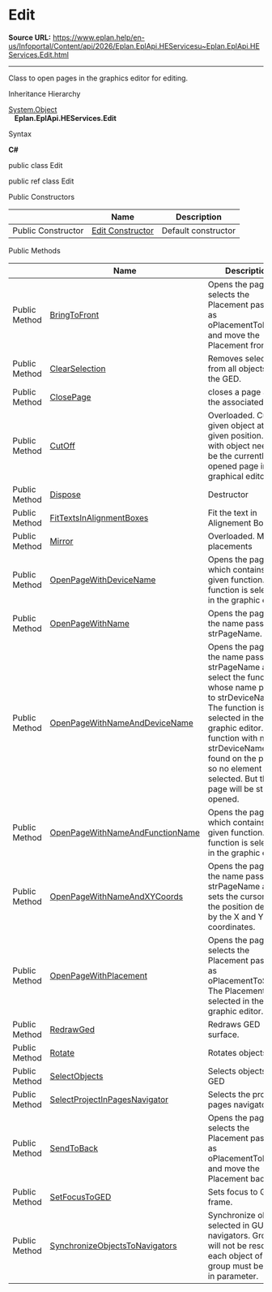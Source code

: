 # Edit

**Source URL:** https://www.eplan.help/en-us/Infoportal/Content/api/2026/Eplan.EplApi.HEServicesu~Eplan.EplApi.HEServices.Edit.html

---

Class to open pages in the graphics editor for editing.

Inheritance Hierarchy

[System.Object](#)  
   **Eplan.EplApi.HEServices.Edit**

Syntax

**C#**



public class Edit

public ref class Edit

Public Constructors

|  | Name | Description |
| --- | --- | --- |
| Public Constructor | [Edit Constructor](Eplan.EplApi.HEServicesu~Eplan.EplApi.HEServices.Edit~_ctor.html) | Default constructor |



Public Methods

|  | Name | Description |
| --- | --- | --- |
| Public Method | [BringToFront](Eplan.EplApi.HEServicesu~Eplan.EplApi.HEServices.Edit~BringToFront.html) | Opens the page, selects the Placement passed as oPlacementToMove and move the Placement front. |
| Public Method | [ClearSelection](Eplan.EplApi.HEServicesu~Eplan.EplApi.HEServices.Edit~ClearSelection.html) | Removes selection from all objects in the GED. |
| Public Method | [ClosePage](Eplan.EplApi.HEServicesu~Eplan.EplApi.HEServices.Edit~ClosePage.html) | closes a page and the associated GEDs |
| Public Method | [CutOff](Eplan.EplApi.HEServicesu~Eplan.EplApi.HEServices.Edit~CutOff.html) | Overloaded. Cut off given object at a given position. Page with object needs to be the currently opened page in graphical editor. |
| Public Method | [Dispose](Eplan.EplApi.HEServicesu~Eplan.EplApi.HEServices.Edit~Dispose().html) | Destructor |
| Public Method | [FitTextsInAlignmentBoxes](Eplan.EplApi.HEServicesu~Eplan.EplApi.HEServices.Edit~FitTextsInAlignmentBoxes.html) | Fit the text in Alignement Boxes |
| Public Method | [Mirror](Eplan.EplApi.HEServicesu~Eplan.EplApi.HEServices.Edit~Mirror.html) | Overloaded. Mirrors placements |
| Public Method | [OpenPageWithDeviceName](Eplan.EplApi.HEServicesu~Eplan.EplApi.HEServices.Edit~OpenPageWithDeviceName.html) | Opens the page which contains a given function. The function is selected in the graphic editor. |
| Public Method | [OpenPageWithName](Eplan.EplApi.HEServicesu~Eplan.EplApi.HEServices.Edit~OpenPageWithName.html) | Opens the page with the name passed to strPageName. |
| Public Method | [OpenPageWithNameAndDeviceName](Eplan.EplApi.HEServicesu~Eplan.EplApi.HEServices.Edit~OpenPageWithNameAndDeviceName.html) | Opens the page with the name passed to strPageName and select the function whose name passed to strDeviceName. The function is selected in the graphic editor. If no function with name strDeviceName was found on the page, so no element will be selected. But the page will be still opened. |
| Public Method | [OpenPageWithNameAndFunctionName](Eplan.EplApi.HEServicesu~Eplan.EplApi.HEServices.Edit~OpenPageWithNameAndFunctionName.html) | Opens the page which contains a given function. The function is selected in the graphic editor. |
| Public Method | [OpenPageWithNameAndXYCoords](Eplan.EplApi.HEServicesu~Eplan.EplApi.HEServices.Edit~OpenPageWithNameAndXYCoords.html) | Opens the page with the name passed to strPageName and sets the cursor to the position defined by the X and Y coordinates. |
| Public Method | [OpenPageWithPlacement](Eplan.EplApi.HEServicesu~Eplan.EplApi.HEServices.Edit~OpenPageWithPlacement.html) | Opens the page and selects the Placement passed as oPlacementToSelect. The Placement is selected in the graphic editor. |
| Public Method | [RedrawGed](Eplan.EplApi.HEServicesu~Eplan.EplApi.HEServices.Edit~RedrawGed.html) | Redraws GED surface. |
| Public Method | [Rotate](Eplan.EplApi.HEServicesu~Eplan.EplApi.HEServices.Edit~Rotate.html) | Rotates objects. |
| Public Method | [SelectObjects](Eplan.EplApi.HEServicesu~Eplan.EplApi.HEServices.Edit~SelectObjects.html) | Selects objects in GED |
| Public Method | [SelectProjectInPagesNavigator](Eplan.EplApi.HEServicesu~Eplan.EplApi.HEServices.Edit~SelectProjectInPagesNavigator.html) | Selects the project in pages navigator |
| Public Method | [SendToBack](Eplan.EplApi.HEServicesu~Eplan.EplApi.HEServices.Edit~SendToBack.html) | Opens the page, selects the Placement passed as oPlacementToMove and move the Placement back. |
| Public Method | [SetFocusToGED](Eplan.EplApi.HEServicesu~Eplan.EplApi.HEServices.Edit~SetFocusToGED.html) | Sets focus to GED frame. |
| Public Method | [SynchronizeObjectsToNavigators](Eplan.EplApi.HEServicesu~Eplan.EplApi.HEServices.Edit~SynchronizeObjectsToNavigators.html) | Synchronize objects selected in GUI navigators. Groups will not be resolved, each object of a group must be given in parameter. |


